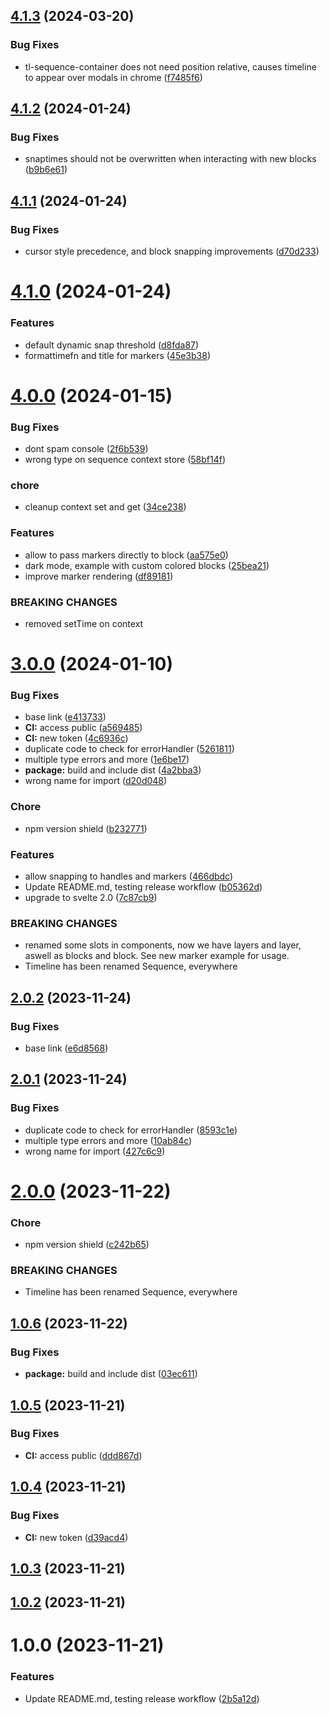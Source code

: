 ## [4.1.3](https://github.com/airlookjs/svelte-sequence-editor/compare/v4.1.2...v4.1.3) (2024-03-20)


### Bug Fixes

* tl-sequence-container does not need position relative, causes timeline to appear over modals in chrome ([f7485f6](https://github.com/airlookjs/svelte-sequence-editor/commit/f7485f65a3fe35974ecee33cd8c01d3be275a028))

## [4.1.2](https://github.com/airlookjs/svelte-sequence-editor/compare/v4.1.1...v4.1.2) (2024-01-24)


### Bug Fixes

* snaptimes should not be overwritten when interacting with new blocks ([b9b6e61](https://github.com/airlookjs/svelte-sequence-editor/commit/b9b6e610ec11a6de1fa7fb7f36aa2901c830a35b))

## [4.1.1](https://github.com/airlookjs/svelte-sequence-editor/compare/v4.1.0...v4.1.1) (2024-01-24)


### Bug Fixes

* cursor style precedence, and block snapping improvements ([d70d233](https://github.com/airlookjs/svelte-sequence-editor/commit/d70d23345b95a9e88cf91b78d604209925299e24))

# [4.1.0](https://github.com/airlookjs/svelte-sequence-editor/compare/v4.0.0...v4.1.0) (2024-01-24)


### Features

* default dynamic snap threshold ([d8fda87](https://github.com/airlookjs/svelte-sequence-editor/commit/d8fda876949c0cdd3bf30859bf52699c32ea979e))
* formattimefn and title for markers ([45e3b38](https://github.com/airlookjs/svelte-sequence-editor/commit/45e3b38a83645b15c814d8c593436465635733e2))

# [4.0.0](https://github.com/airlookjs/svelte-sequence-editor/compare/v3.0.0...v4.0.0) (2024-01-15)


### Bug Fixes

* dont spam console ([2f6b539](https://github.com/airlookjs/svelte-sequence-editor/commit/2f6b5394806abb3df1607036eb66d2f287861951))
* wrong type on sequence context store ([58bf14f](https://github.com/airlookjs/svelte-sequence-editor/commit/58bf14ffbd1b0a7a1660ae31d5587651346fb5df))


### chore

* cleanup context set and get ([34ce238](https://github.com/airlookjs/svelte-sequence-editor/commit/34ce23811b9b0b5e96ba768ddc3a184d3c379788))


### Features

* allow to pass markers directly to block ([aa575e0](https://github.com/airlookjs/svelte-sequence-editor/commit/aa575e07057fec599f198616a320e28323796907))
* dark mode, example with custom colored blocks ([25bea21](https://github.com/airlookjs/svelte-sequence-editor/commit/25bea21c60dd955a3ae20abd0f97f535fb33654f))
* improve marker rendering ([df89181](https://github.com/airlookjs/svelte-sequence-editor/commit/df89181f767c3571530b4db80cc473074bf12a1a))


### BREAKING CHANGES

* removed setTime on context

# [3.0.0](https://github.com/airlookjs/svelte-sequence-editor/compare/v2.0.2...v3.0.0) (2024-01-10)


### Bug Fixes

* base link ([e413733](https://github.com/airlookjs/svelte-sequence-editor/commit/e413733cd7ecbd402698f3823c3f86cdf30788c6))
* **CI:** access public ([a569485](https://github.com/airlookjs/svelte-sequence-editor/commit/a569485e1b94c60aacabad78692b862dbcac3dae))
* **CI:** new token ([4c6936c](https://github.com/airlookjs/svelte-sequence-editor/commit/4c6936c562e3d07fc57e07038ee09fbb3add4da4))
* duplicate code to check for errorHandler ([5261811](https://github.com/airlookjs/svelte-sequence-editor/commit/52618114311f4b30aabc2e49c9befa443eecaa75))
* multiple type errors and more ([1e6be17](https://github.com/airlookjs/svelte-sequence-editor/commit/1e6be17d7b580a6aa1673f9b52a30570fb5d7aca))
* **package:** build and include dist ([4a2bba3](https://github.com/airlookjs/svelte-sequence-editor/commit/4a2bba3eb917bc75c06cb4282f54f79b99a1752d))
* wrong name for import ([d20d048](https://github.com/airlookjs/svelte-sequence-editor/commit/d20d04860f6738af633239710c4b9e05fe9633fc))


### Chore

* npm version shield ([b232771](https://github.com/airlookjs/svelte-sequence-editor/commit/b232771886eb59c17a9ec9c2929cd5387b496b7a))


### Features

* allow snapping to handles and markers ([466dbdc](https://github.com/airlookjs/svelte-sequence-editor/commit/466dbdccd6292667d0c2214ff5a9af827b87005c))
* Update README.md, testing release workflow ([b05362d](https://github.com/airlookjs/svelte-sequence-editor/commit/b05362dd8f5704bb580702659d1ce0d497848f57))
* upgrade to svelte 2.0 ([7c87cb9](https://github.com/airlookjs/svelte-sequence-editor/commit/7c87cb966ed09b6252c6e49c4636225a02c5b070))


### BREAKING CHANGES

* renamed some slots in components, now we have layers and layer, aswell as blocks and block. See new marker example for usage.
* Timeline has been renamed Sequence, everywhere

## [2.0.2](https://github.com/airlookjs/svelte-sequence-editor/compare/v2.0.1...v2.0.2) (2023-11-24)

### Bug Fixes

- base link ([e6d8568](https://github.com/airlookjs/svelte-sequence-editor/commit/e6d8568fd73a5960e01ac3c233570b96a93b37b8))

## [2.0.1](https://github.com/airlookjs/svelte-sequence-editor/compare/v2.0.0...v2.0.1) (2023-11-24)

### Bug Fixes

- duplicate code to check for errorHandler ([8593c1e](https://github.com/airlookjs/svelte-sequence-editor/commit/8593c1e8e7ff0f7315e6d10a7d791b833c233b03))
- multiple type errors and more ([10ab84c](https://github.com/airlookjs/svelte-sequence-editor/commit/10ab84c6ad06f2f84fc0ed3c01dcfef3f355e532))
- wrong name for import ([427c6c9](https://github.com/airlookjs/svelte-sequence-editor/commit/427c6c9989ecf6f4bf2ebe9964567b02d231411f))

# [2.0.0](https://github.com/airlookjs/svelte-sequence-editor/compare/v1.0.6...v2.0.0) (2023-11-22)

### Chore

- npm version shield ([c242b65](https://github.com/airlookjs/svelte-sequence-editor/commit/c242b65f84479e9508f1556c3089705bae43e0b5))

### BREAKING CHANGES

- Timeline has been renamed Sequence, everywhere

## [1.0.6](https://github.com/airlookjs/svelte-sequence-editor/compare/v1.0.5...v1.0.6) (2023-11-22)

### Bug Fixes

- **package:** build and include dist ([03ec611](https://github.com/airlookjs/svelte-sequence-editor/commit/03ec61126a29f3d652dfeb382c32ea49b3c25088))

## [1.0.5](https://github.com/airlookjs/svelte-sequence-editor/compare/v1.0.4...v1.0.5) (2023-11-21)

### Bug Fixes

- **CI:** access public ([ddd867d](https://github.com/airlookjs/svelte-sequence-editor/commit/ddd867d0bc11c730330e24fd7e3044590897b6cd))

## [1.0.4](https://github.com/airlookjs/svelte-sequence-editor/compare/v1.0.3...v1.0.4) (2023-11-21)

### Bug Fixes

- **CI:** new token ([d39acd4](https://github.com/airlookjs/svelte-sequence-editor/commit/d39acd471043d25fc57eb15b6d2cbc3c1d1da85f))

## [1.0.3](https://github.com/airlookjs/svelte-sequence-editor/compare/v1.0.2...v1.0.3) (2023-11-21)

## [1.0.2](https://github.com/airlookjs/svelte-sequence-editor/compare/v1.0.1...v1.0.2) (2023-11-21)

# 1.0.0 (2023-11-21)

### Features

- Update README.md, testing release workflow ([2b5a12d](https://github.com/airlookjs/svelte-sequence-editor/commit/2b5a12d6a86447833132a818646050e94febdf48))
